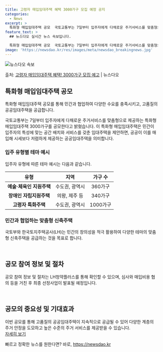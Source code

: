 ```yaml
---
title: 고령자 매입임대주택 혜택 3000가구 모집 예정 공지
categories:
  - News
excerpt: >
  특화형 매입임대주택 공모  국토교통부는 7일부터 입주자에게 다채로운 주거서비스를 맞춤형으로 제공하는 특화형 …
feature_text: >
  ## 뉴스다오 실시간 뉴스 속보입니다.

  특화형 매입임대주택 공모  국토교통부는 7일부터 입주자에게 다채로운 주거서비스를 맞춤형으로 제공하는 특화형 …
image: 'https://newsdao.kr/res/images/meta/newsdao_breakingnews.jpg'
---
```


![뉴스다오 속보](https://newsdao.kr/res/images/meta/newsdao_breakingnews.jpg)

<p>출처: <a href="https://newsdao.kr/4119" rel="dofollow">고령자 매입임대주택 혜택! 3000가구 모집 예고</a> | 뉴스다오</p>

<h2 data-ke-size="size26">특화형 매입임대주택 공모</h2>
특화형 매입임대주택 공모를 통해 민간과 협업하여 다양한 수요를 충족시키고, 고품질의 공공임대주택을 공급합니다.

<p data-ke-size="size16">국토교통부는 7일부터 입주자에게 다채로운 주거서비스를 맞춤형으로 제공하는 특화형 매입임대주택 3000가구를 공모한다고 밝혔습니다. 이 특화형 매입임대주택은 민간이 입주자의 특성에 맞는 공간 배치와 서비스를 갖춘 임대주택을 제안하면, 공공이 이를 매입해 시세보다 저렴하게 제공하는 공공임대주택을 의미합니다.</p>

<h3>입주 유형별 테마 예시</h3>
입주자 유형에 따른 테마 예시는 다음과 같습니다.
<table>
	<thead>
		<tr>
			<th style="text-align: center;">유형</th>
			<th style="text-align: center;">지역</th>
			<th style="text-align: center;">가구 수</th>
		</tr>
	</thead>
	<tbody>
		<tr>
			<td style="text-align: center;"><b>예술·체육인 지원주택</b></td>
			<td style="text-align: center;">수도권, 광역시</td>
			<td style="text-align: center;">360가구</td>
		</tr>
		<tr>
			<td style="text-align: center;"><b>장애인 자립지원주택</b></td>
			<td style="text-align: center;">의왕, 제주 등</td>
			<td style="text-align: center;">340가구</td>
		</tr>
		<tr>
			<td style="text-align: center;"><b>고령자 특화주택</b></td>
			<td style="text-align: center;">수도권, 광역시</td>
			<td style="text-align: center;">1000가구</td>
		</tr>
	</tbody>
</table>

<h3>민간과 협업하는 맞춤형 신축주택</h3>
국토부와 한국토지주택공사(LH)는 민간의 창의성을 적극 활용하여 다양한 테마의 맞춤형 신축주택을 공급하는 것을 목표로 합니다.

<p data-ke-size="size16">&nbsp;</p>

<h2 data-ke-size="size26">공모 참여 정보 및 절차</h2>
공모 참여 정보 및 절차는 LH청약플러스를 통해 확인할 수 있으며, 심사와 매입비용 협의 등을 거친 후 최종 선정사업이 발표될 예정입니다.

<p data-ke-size="size16">&nbsp;</p>

<h2 data-ke-size="size26">공모의 중요성 및 기대효과</h2>
이번 공모를 통해 고품질의 공공임대주택이 지속적으로 공급될 수 있어 다양한 계층의 주거 안정을 도모하고 높은 수준의 주거 서비스를 제공받을 수 있습니다.
<br>
<a href="https://newsdao.kr/4119">자세히 보기</a> 

빠르고 정확한 뉴스를 원한다면? 바로, <a href="https://newsdao.kr" rel="dofollow">https://newsdao.kr</a>


